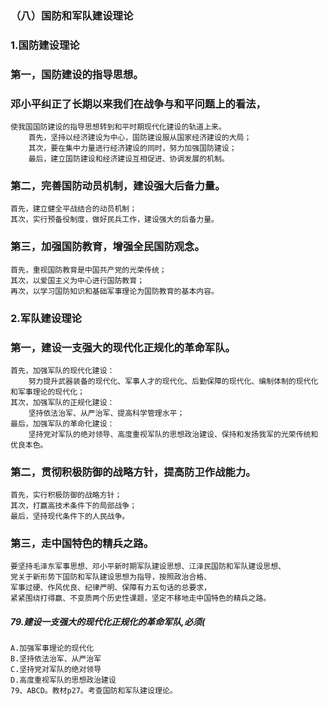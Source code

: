 ### （八）国防和军队建设理论
### 1.国防建设理论
### 第一，国防建设的指导思想。
### 邓小平纠正了长期以来我们在战争与和平问题上的看法，
    使我国国防建设的指导思想转到和平时期现代化建设的轨道上来。
        首先，坚持以经济建设为中心，国防建设服从国家经济建设的大局；
        其次，要在集中力量进行经济建设的同时，努力加强国防建设；
        最后，建立国防建设和经济建设互相促进、协调发展的机制。

### 第二，完善国防动员机制，建设强大后备力量。
    首先，建立健全平战结合的动员机制；
    其次，实行预备役制度，做好民兵工作，建设强大的后备力量。

### 第三，加强国防教育，增强全民国防观念。
    首先，重视国防教育是中国共产党的光荣传统；
    其次，以爱国主义为中心进行国防教育；
    再次，以学习国防知识和基础军事理论为国防教育的基本内容。

### 2.军队建设理论
### 第一，建设一支强大的现代化正规化的革命军队。
    首先，加强军队的现代化建设：
        努力提升武器装备的现代化、军事人才的现代化、后勤保障的现代化、编制体制的现代化和军事理论的现代化；
    其次，加强军队的正规化建设：
        坚持依法治军、从严治军、提高科学管理水平；
    最后，加强军队的革命化建设：
        坚持党对军队的绝对领导、高度重视军队的思想政治建设、保持和发扬我军的光荣传统和优良本色。

### 第二，贯彻积极防御的战略方针，提高防卫作战能力。
    首先，实行积极防御的战略方针；
    其次，打赢高技术条件下的局部战争；
    最后，坚持现代条件下的人民战争。

### 第三，走中国特色的精兵之路。
    要坚持毛泽东军事思想、邓小平新时期军队建设思想、江泽民国防和军队建设思想、
    党关于新形势下国防和军队建设思想为指导，按照政治合格、
    军事过硬、作风优良、纪律严明、保障有力五句话的总要求，
    紧紧围绕打得赢、不变质两个历史性课题，坚定不移地走中国特色的精兵之路。
    
##### 79.建设一支强大的现代化正规化的革命军队,必须(
    A.加强军事理论的现代化
    B.坚持依法治军、从严治军
    C.坚持党对军队的绝对领导
    D.高度重视军队的思想政治建设
    79、ABCD。教材p27。考查国防和军队建设理论。


